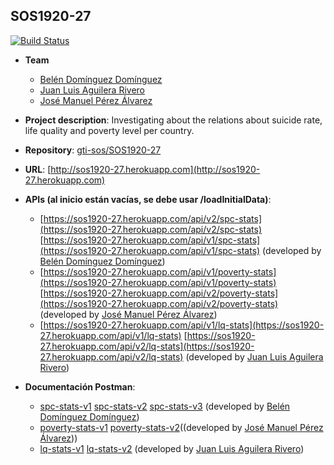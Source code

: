 ## SOS1920-27
[![Build Status](https://travis-ci.com/gti-sos/SOS1920-27.svg?branch=master)](https://travis-ci.com/gti-sos/SOS1920-27)
- **Team**
  - [Belén Domínguez Domínguez](https://github.com/sensatte)
  - [Juan Luis Aguilera Rivero](https://github.com/juanluDeveloper)
  - [José Manuel Pérez Álvarez](https://github.com/JMPere)
- **Project description**: Investigating about the relations about suicide rate, life quality and poverty level per country.
- **Repository**: [gti-sos/SOS1920-27](https://github.com/gti-sos/SOS1920-27)
- **URL**: [http://sos1920-27.herokuapp.com](http://sos1920-27.herokuapp.com)
-  **APIs (al inicio están vacías, se debe usar /loadInitialData)**:
    - [https://sos1920-27.herokuapp.com/api/v2/spc-stats](https://sos1920-27.herokuapp.com/api/v2/spc-stats)
    [https://sos1920-27.herokuapp.com/api/v1/spc-stats](https://sos1920-27.herokuapp.com/api/v1/spc-stats) (developed by [Belén Domínguez Domínguez](https://github.com/sensatte))
    - [https://sos1920-27.herokuapp.com/api/v1/poverty-stats](https://sos1920-27.herokuapp.com/api/v1/poverty-stats)
    [https://sos1920-27.herokuapp.com/api/v2/poverty-stats](https://sos1920-27.herokuapp.com/api/v2/poverty-stats) (developed by [José Manuel Pérez Álvarez](https://github.com/JMPere))
    - [https://sos1920-27.herokuapp.com/api/v1/lq-stats](https://sos1920-27.herokuapp.com/api/v1/lq-stats)
    [https://sos1920-27.herokuapp.com/api/v2/lq-stats](https://sos1920-27.herokuapp.com/api/v2/lq-stats) (developed by [Juan Luis Aguilera Rivero](https://github.com/juanluDeveloper))

-  **Documentación Postman**:
    - [spc-stats-v1](https://documenter.getpostman.com/view/10794870/SzmcbJvH) [spc-stats-v2](https://documenter.getpostman.com/view/10794870/SzYT52HL?version=latest) [spc-stats-v3](https://documenter.getpostman.com/view/10794870/SztBbo6C) (developed by [Belén Domínguez Domínguez](https://github.com/sensatte))
	- [poverty-stats-v1](https://documenter.getpostman.com/view/10838721/SzYT5MmE?version=latest#569d199a-a751-485e-b15f-e77f5152e448)
    [poverty-stats-v2](https://documenter.getpostman.com/view/10838721/Szme3xW4?version=latest)((developed by [José Manuel Pérez Álvarez](https://github.com/JMPere)))	
    - [lq-stats-v1](https://documenter.getpostman.com/view/10696673/SzYT5hPv)
    [lq-stats-v2](https://documenter.getpostman.com/view/10696673/Szme4dK5) (developed by [Juan Luis Aguilera Rivero](https://github.com/juanluDeveloper))

	
